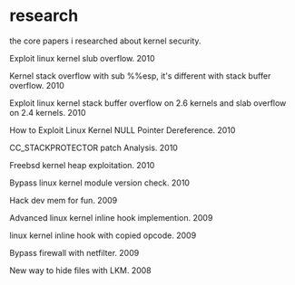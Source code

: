 # research
the core papers i researched about kernel security.

Exploit linux kernel slub overflow. 2010

Kernel stack overflow with sub %%esp, it's different with stack buffer overflow. 2010

Exploit linux kernel stack buffer overflow on 2.6 kernels and slab overflow on 2.4 kernels. 2010

How to Exploit Linux Kernel NULL Pointer Dereference. 2010

CC_STACKPROTECTOR patch Analysis. 2010

Freebsd kernel heap exploitation. 2010

Bypass linux kernel module version check. 2010

Hack dev mem for fun. 2009

Advanced linux kernel inline hook implemention. 2009

linux kernel inline hook with copied opcode. 2009

Bypass firewall with netfilter. 2009

New way to hide files with LKM. 2008

